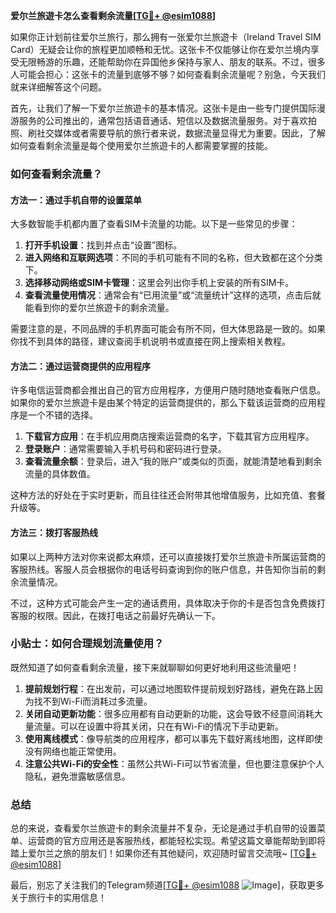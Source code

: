 **爱尔兰旅遊卡怎么查看剩余流量[[TG💪+ @esim1088](https://t.me/s/esim1088)]**

如果你正计划前往爱尔兰旅行，那么拥有一张爱尔兰旅遊卡（Ireland Travel SIM Card）无疑会让你的旅程更加顺畅和无忧。这张卡不仅能够让你在爱尔兰境内享受无限畅游的乐趣，还能帮助你在异国他乡保持与家人、朋友的联系。不过，很多人可能会担心：这张卡的流量到底够不够？如何查看剩余流量呢？别急，今天我们就来详细解答这个问题。

首先，让我们了解一下爱尔兰旅遊卡的基本情况。这张卡是由一些专门提供国际漫游服务的公司推出的，通常包括语音通话、短信以及数据流量服务。对于喜欢拍照、刷社交媒体或者需要导航的旅行者来说，数据流量显得尤为重要。因此，了解如何查看剩余流量是每个使用爱尔兰旅遊卡的人都需要掌握的技能。

### 如何查看剩余流量？

#### 方法一：通过手机自带的设置菜单

大多数智能手机都内置了查看SIM卡流量的功能。以下是一些常见的步骤：

1. **打开手机设置**：找到并点击“设置”图标。
2. **进入网络和互联网选项**：不同的手机可能有不同的名称，但大致都在这个分类下。
3. **选择移动网络或SIM卡管理**：这里会列出你手机上安装的所有SIM卡。
4. **查看流量使用情况**：通常会有“已用流量”或“流量统计”这样的选项，点击后就能看到你的爱尔兰旅遊卡的剩余流量。

需要注意的是，不同品牌的手机界面可能会有所不同，但大体思路是一致的。如果你找不到具体的路径，建议查阅手机说明书或直接在网上搜索相关教程。

#### 方法二：通过运营商提供的应用程序

许多电信运营商都会推出自己的官方应用程序，方便用户随时随地查看账户信息。如果你的爱尔兰旅遊卡是由某个特定的运营商提供的，那么下载该运营商的应用程序是一个不错的选择。

1. **下载官方应用**：在手机应用商店搜索运营商的名字，下载其官方应用程序。
2. **登录账户**：通常需要输入手机号码和密码进行登录。
3. **查看流量余额**：登录后，进入“我的账户”或类似的页面，就能清楚地看到剩余流量的具体数值。

这种方法的好处在于实时更新，而且往往还会附带其他增值服务，比如充值、套餐升级等。

#### 方法三：拨打客服热线

如果以上两种方法对你来说都太麻烦，还可以直接拨打爱尔兰旅遊卡所属运营商的客服热线。客服人员会根据你的电话号码查询到你的账户信息，并告知你当前的剩余流量情况。

不过，这种方式可能会产生一定的通话费用，具体取决于你的卡是否包含免费拨打客服的权限。因此，在拨打电话之前最好先确认一下。

### 小贴士：如何合理规划流量使用？

既然知道了如何查看剩余流量，接下来就聊聊如何更好地利用这些流量吧！

1. **提前规划行程**：在出发前，可以通过地图软件提前规划好路线，避免在路上因为找不到Wi-Fi而消耗过多流量。
2. **关闭自动更新功能**：很多应用都有自动更新的功能，这会导致不经意间消耗大量流量。可以在设置中将其关闭，只在有Wi-Fi的情况下手动更新。
3. **使用离线模式**：像导航类的应用程序，都可以事先下载好离线地图，这样即使没有网络也能正常使用。
4. **注意公共Wi-Fi的安全性**：虽然公共Wi-Fi可以节省流量，但也要注意保护个人隐私，避免泄露敏感信息。

### 总结

总的来说，查看爱尔兰旅遊卡的剩余流量并不复杂，无论是通过手机自带的设置菜单、运营商的官方应用还是客服热线，都能轻松实现。希望这篇文章能帮助到即将踏上爱尔兰之旅的朋友们！如果你还有其他疑问，欢迎随时留言交流哦~ [[TG💪+ @esim1088](https://t.me/s/esim1088)]

最后，别忘了关注我们的Telegram频道[[TG💪+ @esim1088](https://t.me/s/esim1088) ![Image](https://i.postimg.cc/4NQfJmqS/Snipaste-2025-05-13-00-14-12.png)]，获取更多关于旅行卡的实用信息！